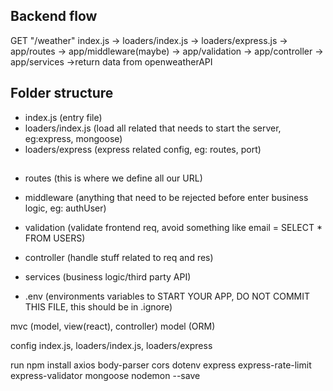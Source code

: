 ## Backend flow

GET "/weather"
index.js -> loaders/index.js -> loaders/express.js ->
app/routes -> app/middleware(maybe) -> app/validation -> app/controller -> app/services ->return data from openweatherAPI

## Folder structure

- index.js (entry file)
- loaders/index.js (load all related that needs to start the server, eg:express, mongoose)
- loaders/express (express related config, eg: routes, port)

##

- routes (this is where we define all our URL)
- middleware (anything that need to be rejected before enter business logic, eg: authUser)
- validation (validate frontend req, avoid something like email = SELECT \* FROM USERS)
- controller (handle stuff related to req and res)
- services (business logic/third party API)

- .env (environments variables to START YOUR APP, DO NOT COMMIT THIS FILE, this should be in .ignore)

mvc (model, view(react), controller)
model (ORM)

config index.js, loaders/index.js, loaders/express

run npm install axios body-parser cors dotenv express express-rate-limit express-validator mongoose nodemon --save
